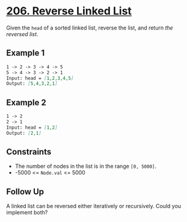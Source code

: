 # [206. Reverse Linked List](https://leetcode.com/problems/reverse-linked-list/)

Given the `head` of a sorted linked list, reverse the list, and return _the reversed list_.

## Example 1

```md
1 -> 2 -> 3 -> 4 -> 5
5 -> 4 -> 3 -> 2 -> 1
Input: head = [1,2,3,4,5]
Output: [5,4,3,2,1]
```

## Example 2

```md
1 -> 2
2 -> 1
Input: head = [1,2]
Output: [2,1]
```

## Constraints

- The number of nodes in the list is in the range `[0, 5000]`.
- -5000 <= `Node.val` <= 5000

## Follow Up

A linked list can be reversed either iteratively or recursively. Could you implement both?
